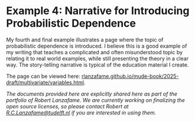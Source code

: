 # Example 4: Narrative for Introducing Probabilistic Dependence

My fourth and final example illustrates a page where the topic of probabilistic dependence is introduced. I believe this is a good example of my writing that teaches a complicated and often misunderstood topic by relating it to real world examples, while still presenting the theory in a clear way. The story-telling narrative is typical of the education material I create. 

The page can be viewed here: [rlanzafame.github.io/mude-book/2025-draft/multivariate/variables.html](https://rlanzafame.github.io/mude-book/2025-draft/multivariate/variables.html).

_The documents provided here are explicitly shared here as part of the portfolio of Robert Lanzafame. We are currently working on finalizing the open source licenses, so please contact Robert at R.C.Lanzafame@tudelft.nl if you are interested in using them._